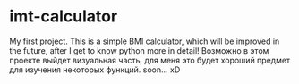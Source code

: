 # imt-calculator
My first project. This is a simple BMI calculator, which will be improved in the future, after I get to know python more in detail!
Возможно в этом проекте выйдет визуальная часть, для меня это будет хороший предмет для изучения некоторых функций.
soon... xD